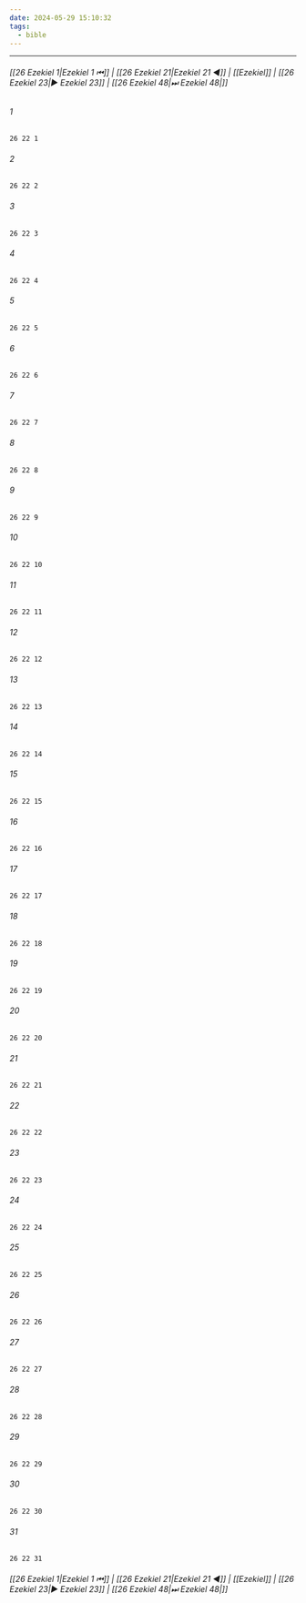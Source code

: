 ```yaml
---
date: 2024-05-29 15:10:32
tags:
  - bible
---
```

___

###### [[26 Ezekiel 1|Ezekiel 1 ⏮]] | [[26 Ezekiel 21|Ezekiel 21 ◀]] | [[Ezekiel]] | [[26 Ezekiel 23|▶ Ezekiel 23]] | [[26 Ezekiel 48|⏭ Ezekiel 48|]]

###### 1
``` verse
26 22 1 
```
###### 2
``` verse
26 22 2 
```
###### 3
``` verse
26 22 3 
```
###### 4
``` verse
26 22 4 
```
###### 5
``` verse
26 22 5 
```
###### 6
``` verse
26 22 6 
```
###### 7
``` verse
26 22 7 
```
###### 8
``` verse
26 22 8 
```
###### 9
``` verse
26 22 9 
```
###### 10
``` verse
26 22 10 
```
###### 11
``` verse
26 22 11 
```
###### 12
``` verse
26 22 12 
```
###### 13
``` verse
26 22 13 
```
###### 14
``` verse
26 22 14 
```
###### 15
``` verse
26 22 15 
```
###### 16
``` verse
26 22 16 
```
###### 17
``` verse
26 22 17 
```
###### 18
``` verse
26 22 18 
```
###### 19
``` verse
26 22 19 
```
###### 20
``` verse
26 22 20 
```
###### 21
``` verse
26 22 21 
```
###### 22
``` verse
26 22 22 
```
###### 23
``` verse
26 22 23 
```
###### 24
``` verse
26 22 24 
```
###### 25
``` verse
26 22 25 
```
###### 26
``` verse
26 22 26 
```
###### 27
``` verse
26 22 27 
```
###### 28
``` verse
26 22 28 
```
###### 29
``` verse
26 22 29 
```
###### 30
``` verse
26 22 30 
```
###### 31
``` verse
26 22 31 
```

###### [[26 Ezekiel 1|Ezekiel 1 ⏮]] | [[26 Ezekiel 21|Ezekiel 21 ◀]] | [[Ezekiel]] | [[26 Ezekiel 23|▶ Ezekiel 23]] | [[26 Ezekiel 48|⏭ Ezekiel 48|]]

